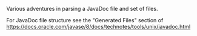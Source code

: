 Various adventures in parsing a JavaDoc file and set of files.


For JavaDoc file structure see the "Generated Files" section of <https://docs.oracle.com/javase/8/docs/technotes/tools/unix/javadoc.html>
